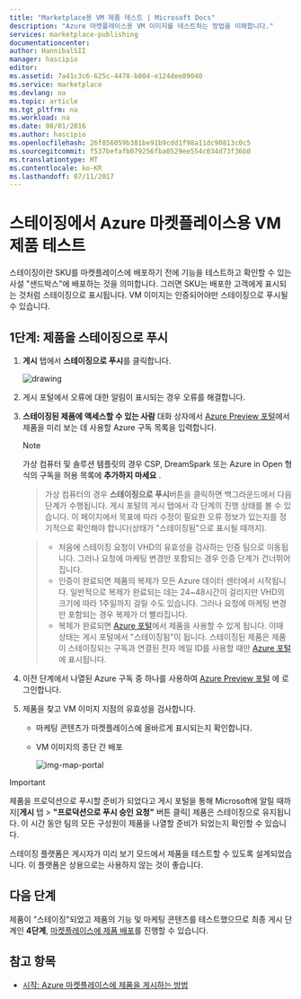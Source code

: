 ```yaml
---
title: "Marketplace용 VM 제품 테스트 | Microsoft Docs"
description: "Azure 마켓플레이스용 VM 이미지를 테스트하는 방법을 이해합니다."
services: marketplace-publishing
documentationcenter: 
author: HannibalSII
manager: hascipio
editor: 
ms.assetid: 7a41c3c6-625c-4478-b804-e124dee89040
ms.service: marketplace
ms.devlang: na
ms.topic: article
ms.tgt_pltfrm: na
ms.workload: na
ms.date: 08/01/2016
ms.author: hascipio
ms.openlocfilehash: 26f856059b381be91b9cdd1f98a11dc90813c0c5
ms.sourcegitcommit: f537befafb079256fba0529ee554c034d73f36b0
ms.translationtype: MT
ms.contentlocale: ko-KR
ms.lasthandoff: 07/11/2017
---
```

# <a name="test-your-vm-offer-for-the-azure-marketplace-in-staging"></a>스테이징에서 Azure 마켓플레이스용 VM 제품 테스트
스테이징이란 SKU를 마켓플레이스에 배포하기 전에 기능을 테스트하고 확인할 수 있는 사설 "샌드박스"에 배포하는 것을 의미합니다. 그러면 SKU는 배포한 고객에게 표시되는 것처럼 스테이징으로 표시됩니다. VM 이미지는 인증되어야만 스테이징으로 푸시될 수 있습니다.

## <a name="step-1-push-your-offer-to-staging"></a>1단계: 제품을 스테이징으로 푸시
1. **게시** 탭에서 **스테이징으로 푸시**를 클릭합니다.
   
    ![drawing](media/marketplace-publishing-vm-image-test-in-staging/vm-image-push-to-staging.png)
2. 게시 포털에서 오류에 대한 알림이 표시되는 경우 오류를 해결합니다.
3. **스테이징된 제품에 액세스할 수 있는 사람** 대화 상자에서 [Azure Preview 포털](https://portal.azure.com)에서 제품을 미리 보는 데 사용할 Azure 구독 목록을 입력합니다.
   
   > [!NOTE]
   > 가상 컴퓨터 및 솔루션 템플릿의 경우 CSP, DreamSpark 또는 Azure in Open 형식의 구독을 허용 목록에 **추가하지 마세요** .
   > 
   > 

    > 가상 컴퓨터의 경우 **스테이징으로 푸시**버튼을 클릭하면 백그라운드에서 다음 단계가 수행됩니다. 게시 포털의 게시 탭에서 각 단계의 진행 상태를 볼 수 있습니다. 이 페이지에서 목표에 따라 수정이 필요한 오류 정보가 있는지를 정기적으로 확인해야 합니다(상태가 "스테이징됨"으로 표시될 때까지).

    > - 처음에 스테이징 요청이 VHD의 유효성을 검사하는 인증 팀으로 이동됩니다. 그러나 요청에 마케팅 변경만 포함되는 경우 인증 단계가 건너뛰어 집니다.
    > - 인증이 완료되면 제품의 복제가 모든 Azure 데이터 센터에서 시작됩니다. 일반적으로 복제가 완료되는 데는 24~48시간이 걸리지만 VHD의 크기에 따라 1주일까지 걸릴 수도 있습니다. 그러나 요청에 마케팅 변경만 포함되는 경우 복제가 더 빨라집니다.
    > - 복제가 완료되면 [Azure 포털](http:/portal.azure.com)에서 제품을 사용할 수 있게 됩니다. 이때 상태는 게시 포털에서 "스테이징됨"이 됩니다. 스테이징된 제품은 제품이 스테이징되는 구독과 연결된 전자 메일 ID를 사용할 때만 [Azure 포털](http:/portal.azure.com) 에 표시됩니다.

1. 이전 단계에서 나열된 Azure 구독 중 하나를 사용하여 [Azure Preview 포털](https://portal.azure.com) 에 로그인합니다.
2. 제품을 찾고 VM 이미지 지점의 유효성을 검사합니다.
   
   * 마케팅 콘텐츠가 마켓플레이스에 올바르게 표시되는지 확인합니다.
   * VM 이미지의 종단 간 배포
     
      ![img-map-portal](media/marketplace-publishing-push-to-staging/pubportal-mapping-azure-portal.jpg)

> [!IMPORTANT]
> 제품을 프로덕션으로 푸시할 준비가 되었다고 게시 포털을 통해 Microsoft에 알릴 때까지[**게시** 탭 > **"프로덕션으로 푸시 승인 요청"** 버튼 클릭] 제품은 스테이징으로 유지됩니다. 이 시간 동안 팀의 모든 구성원이 제품을 나열할 준비가 되었는지 확인할 수 있습니다.
> 
> 스테이징 플랫폼은 게시자가 미리 보기 모드에서 제품을 테스트할 수 있도록 설계되었습니다. 이 플랫폼은 상용으로는 사용하지 않는 것이 좋습니다.
> 
> 

## <a name="next-steps"></a>다음 단계
제품이 "스테이징"되었고 제품의 기능 및 마케팅 콘텐츠를 테스트했으므로 최종 게시 단계인 **4단계**, [마켓플레이스에 제품 배포](marketplace-publishing-push-to-production.md)를 진행할 수 있습니다.

## <a name="see-also"></a>참고 항목
* [시작: Azure 마켓플레이스에 제품을 게시하는 방법](marketplace-publishing-getting-started.md)


